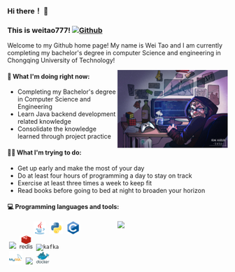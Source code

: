 ### Hi there！ 👋 
### This is weitao777! [![Github](https://img.shields.io/badge/-Github-000?style=flat&logo=Github&logoColor=white)](https://github.com/weitao777)

Welcome to my Github home page!  My name is Wei Tao and I am currently completing my bachelor's degree in computer Science and engineering in Chongqing University of Technology! 

<img align="right" alt="img" src="https://github.com/FernandoRoldan93/FernandoRoldan93/blob/master/cover_image.jpg" width="50%" height="auto" />


#### 🌱 What I'm doing right now: 
- Completing my Bachelor's degree in Computer Science and Engineering  
- Learn Java backend development related knowledge  
- Consolidate the knowledge learned through project practice 
#### 💪🏻 What I'm trying to do:  
- Get up early and make the most of your day  
- Do at least four hours of programming a day to stay on track  
- Exercise at least three times a week to keep fit  
- Read books before going to bed at night to broaden your horizon 

#### :computer: Programming languages and tools: 
<p>
<img width="50%" align="right" src="https://github-readme-stats.vercel.app/api?username=weitao777&show_icons=true&hide_border=true" />
&nbsp;&nbsp;&nbsp;&nbsp;&nbsp;&nbsp;&nbsp;&nbsp;&nbsp;&nbsp;&nbsp;&nbsp;&nbsp;&nbsp;
  <code><img width="6%" src="https://raw.githubusercontent.com/devicons/devicon/master/icons/java/java-original.svg"></code>
&nbsp;<code><img width="6%" src="https://raw.githubusercontent.com/devicons/devicon/master/icons/python/python-original.svg"></code>
&nbsp;<code><img width="6%"  src="https://raw.githubusercontent.com/devicons/devicon/master/icons/c/c-original.svg"></code>
<br />
&nbsp;<code><img width="6%" src="https://www.vectorlogo.zone/logos/springio/springio-icon.svg"></code>
&nbsp;<code><img width="6%" src="https://raw.githubusercontent.com/devicons/devicon/master/icons/redis/redis-original-wordmark.svg"></code>
&nbsp;<code><img width="6%" src="https://www.vectorlogo.zone/logos/apache_kafka/apache_kafka-icon.svg" alt="kafka"></code>
<br />
&nbsp;<code><img width="6%" src="https://raw.githubusercontent.com/devicons/devicon/master/icons/mysql/mysql-original-wordmark.svg"></code>
&nbsp;<code><img width="6%" src="https://www.vectorlogo.zone/logos/elastic/elastic-icon.svg"></code>
&nbsp;<code><img width="6%" src="https://raw.githubusercontent.com/devicons/devicon/master/icons/docker/docker-original-wordmark.svg"></code>
</p>
